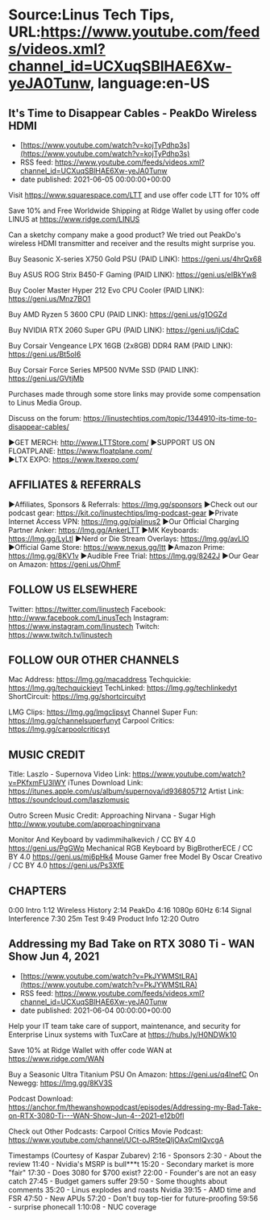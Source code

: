 # Source:Linus Tech Tips, URL:https://www.youtube.com/feeds/videos.xml?channel_id=UCXuqSBlHAE6Xw-yeJA0Tunw, language:en-US

## It's Time to Disappear Cables - PeakDo Wireless HDMI
 - [https://www.youtube.com/watch?v=kojTyPdhp3s](https://www.youtube.com/watch?v=kojTyPdhp3s)
 - RSS feed: https://www.youtube.com/feeds/videos.xml?channel_id=UCXuqSBlHAE6Xw-yeJA0Tunw
 - date published: 2021-06-05 00:00:00+00:00

Visit https://www.squarespace.com/LTT and use offer code LTT for 10% off

Save 10% and Free Worldwide Shipping at Ridge Wallet by using offer code LINUS at https://www.ridge.com/LINUS

Can a sketchy company make a good product? We tried out PeakDo's wireless HDMI transmitter and receiver and the results might surprise you.

Buy Seasonic X-series X750 Gold PSU (PAID LINK): https://geni.us/4hrQx68

Buy ASUS ROG Strix B450-F Gaming (PAID LINK): https://geni.us/eIBkYw8

Buy Cooler Master Hyper 212 Evo CPU Cooler (PAID LINK): https://geni.us/Mnz7BO1

Buy AMD Ryzen 5 3600 CPU (PAID LINK): https://geni.us/g1OGZd

Buy NVIDIA RTX 2060 Super GPU (PAID LINK): https://geni.us/ljCdaC

Buy Corsair Vengeance LPX 16GB (2x8GB) DDR4 RAM (PAID LINK): https://geni.us/Bt5oI6

Buy Corsair Force Series MP500 NVMe SSD (PAID LINK): https://geni.us/GVtjMb


Purchases made through some store links may provide some compensation to Linus Media Group.

Discuss on the forum: https://linustechtips.com/topic/1344910-its-time-to-disappear-cables/


►GET MERCH: http://www.LTTStore.com/
►SUPPORT US ON FLOATPLANE: https://www.floatplane.com/  
►LTX EXPO: https://www.ltxexpo.com/   

AFFILIATES & REFERRALS
---------------------------------------------------
►Affiliates, Sponsors & Referrals: https://lmg.gg/sponsors
►Check out our podcast gear: https://kit.co/linustechtips/lmg-podcast-gear
►Private Internet Access VPN: https://lmg.gg/pialinus2
►Our Official Charging Partner Anker: https://lmg.gg/AnkerLTT
►MK Keyboards: https://lmg.gg/LyLtl
►Nerd or Die Stream Overlays: https://lmg.gg/avLlO
►Official Game Store: https://www.nexus.gg/ltt
►Amazon Prime: https://lmg.gg/8KV1v
►Audible Free Trial: https://lmg.gg/8242J
►Our Gear on Amazon: https://geni.us/OhmF

FOLLOW US ELSEWHERE
---------------------------------------------------  
Twitter: https://twitter.com/linustech
Facebook: http://www.facebook.com/LinusTech
Instagram: https://www.instagram.com/linustech
Twitch: https://www.twitch.tv/linustech

FOLLOW OUR OTHER CHANNELS
---------------------------------------------------  
Mac Address: https://lmg.gg/macaddress
Techquickie: https://lmg.gg/techquickieyt
TechLinked: https://lmg.gg/techlinkedyt
ShortCircuit: https://lmg.gg/shortcircuityt

LMG Clips: https://lmg.gg/lmgclipsyt
Channel Super Fun: https://lmg.gg/channelsuperfunyt
Carpool Critics: https://lmg.gg/carpoolcriticsyt

MUSIC CREDIT
---------------------------------------------------  
Title: Laszlo - Supernova
Video Link: https://www.youtube.com/watch?v=PKfxmFU3lWY
iTunes Download Link: https://itunes.apple.com/us/album/supernova/id936805712
Artist Link: https://soundcloud.com/laszlomusic

Outro Screen Music Credit: Approaching Nirvana - Sugar High http://www.youtube.com/approachingnirvana

Monitor And Keyboard by vadimmihalkevich / CC BY 4.0  https://geni.us/PgGWp
Mechanical RGB Keyboard by BigBrotherECE / CC BY 4.0 https://geni.us/mj6pHk4
Mouse Gamer free Model By Oscar Creativo / CC BY 4.0 https://geni.us/Ps3XfE

CHAPTERS
---------------------------------------------------  
0:00 Intro
1:12 Wireless History
2:14 PeakDo
4:16 1080p 60Hz
6:14 Signal Interference
7:30 25m Test
9:49 Product Info
12:20 Outro

## Addressing my Bad Take on RTX 3080 Ti - WAN Show Jun 4, 2021
 - [https://www.youtube.com/watch?v=PkJYWMStLRA](https://www.youtube.com/watch?v=PkJYWMStLRA)
 - RSS feed: https://www.youtube.com/feeds/videos.xml?channel_id=UCXuqSBlHAE6Xw-yeJA0Tunw
 - date published: 2021-06-04 00:00:00+00:00

Help your IT team take care of support, maintenance, and security for Enterprise Linux systems with TuxCare at https://hubs.ly/H0NDWk10

Save 10% at Ridge Wallet with offer code WAN at https://www.ridge.com/WAN

Buy a Seasonic Ultra Titanium PSU
On Amazon: https://geni.us/q4lnefC
On Newegg: https://lmg.gg/8KV3S

Podcast Download: https://anchor.fm/thewanshowpodcast/episodes/Addressing-my-Bad-Take-on-RTX-3080-Ti---WAN-Show-Jun-4--2021-e12b0fl

Check out Other Podcasts:
Carpool Critics Movie Podcast: https://www.youtube.com/channel/UCt-oJR5teQIjOAxCmIQvcgA

Timestamps (Courtesy of Kaspar Zubarev)
2:16 - Sponsors
2:30 - About the review
11:40 - Nvidia's MSRP is bull***t
15:20 - Secondary market is more "fair"
17:30 - Does 3080 for $700 exist?
22:00 - Founder's are not an easy catch
27:45 - Budget gamers suffer
29:50 - Some thoughts about comments
35:20 - Linus explodes and roasts Nvidia
39:15 - AMD time and FSR
47:50 - New APUs
57:20 - Don't buy top-tier for future-proofing
59:56 - surprise phonecall
1:10:08 - NUC coverage

